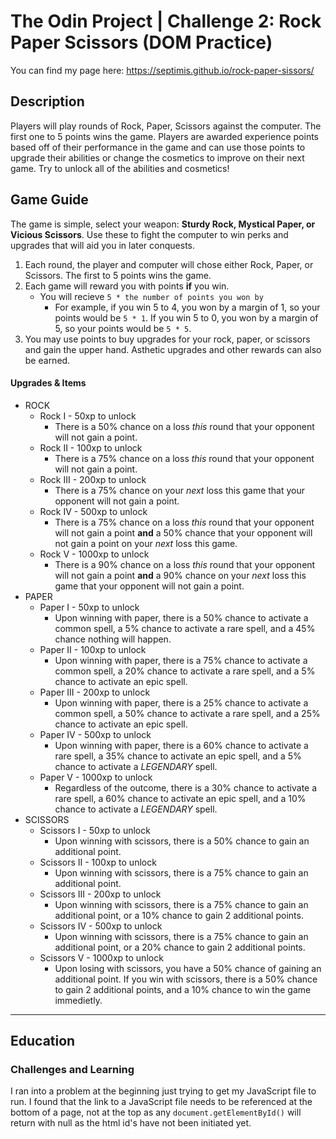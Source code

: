 # The Odin Project | Challenge 2: Rock Paper Scissors (DOM Practice)
You can find my page here: https://septimis.github.io/rock-paper-sissors/

## Description
Players will play rounds of Rock, Paper, Scissors against the computer.  The first one to 5 points wins the game.  Players are awarded experience points based off of their performance in the game and can use those points to upgrade their abilities or change the cosmetics to improve on their next game.  Try to unlock all of the abilities and cosmetics!  


## Game Guide
The game is simple, select your weapon: <b>Sturdy Rock, Mystical Paper, or Vicious Scissors</b>.  Use these to fight the computer to win perks and upgrades that will aid you in later conquests.

1. Each round, the player and computer will chose either Rock, Paper, or Scissors.  The first to 5 points wins the game.
1. Each game will reward you with points **if** you win.
    - You will recieve `5 * the number of points you won by`
        - For example, if you win 5 to 4, you won by a margin of 1, so your points would be `5 * 1`.  If you win 5 to 0, you won by a margin of 5, so your points would be `5 * 5`.
1. You may use points to buy upgrades for your rock, paper, or scissors and gain the upper hand.  Asthetic upgrades and other rewards can also be earned.
#### Upgrades & Items
-   ROCK
    - Rock I - 50xp to unlock
        - There is a 50% chance on a loss *this* round that your opponent will not gain a point. 
    - Rock II - 100xp to unlock
        - There is a 75% chance on a loss *this* round that your opponent will not gain a point.
    - Rock III - 200xp to unlock
        - There is a 75% chance on your *next* loss this game that your opponent will not gain a point.
    - Rock IV - 500xp to unlock
        - There is a 75% chance on a loss *this* round that your opponent will not gain a point **and** a 50% chance that your opponent will not gain a point on your *next* loss this game.
    - Rock V - 1000xp to unlock
        - There is a 90% chance on a loss *this* round that your opponent will not gain a point **and** a 90% chance on your *next* loss this game that your opponent will not gain a point.
- PAPER
    - Paper I - 50xp to unlock
        - Upon winning with paper, there is a 50% chance to activate a common spell, a 5% chance to activate a rare spell, and a 45% chance nothing will happen.
    - Paper II - 100xp to unlock
        - Upon winning with paper, there is a 75% chance to activate a common spell, a 20% chance to activate a rare spell, and a 5% chance to activate an epic spell.
    - Paper III - 200xp to unlock
        - Upon winning with paper, there is a 25% chance to activate a common spell, a 50% chance to activate a rare spell, and a 25% chance to activate an epic spell.
    - Paper IV - 500xp to unlock
        - Upon winning with paper, there is a 60% chance to activate a rare spell, a 35% chance to activate an epic spell, and a 5% chance to activate a *LEGENDARY* spell.
    - Paper V - 1000xp to unlock
        - Regardless of the outcome, there is a 30% chance to activate a rare spell, a 60% chance to activate an epic spell, and a 10% chance to activate a *LEGENDARY* spell.
- SCISSORS
    - Scissors I - 50xp to unlock
        - Upon winning with scissors, there is a 50% chance to gain an additional point.
    - Scissors II - 100xp to unlock
        - Upon winning with scissors, there is a 75% chance to gain an additional point.
    - Scissors III - 200xp to unlock
        - Upon winning with scissors, there is a 75% chance to gain an additional point, or a 10% chance to gain 2 additional points.
    - Scissors IV - 500xp to unlock
        - Upon winning with scissors, there is a 75% chance to gain an additional point, or a 20% chance to gain 2 additional points.
    - Scissors V - 1000xp to unlock
        - Upon losing with scissors, you have a 50% chance of gaining an additional point.  If you win with scissors, there is a 50% chance to gain 2 additional points, and a 10% chance to win the game immedietly.
---
## Education

### Challenges and Learning
I ran into a problem at the beginning just trying to get my JavaScript file to run.  I found that the link to a JavaScript file needs to be referenced at the bottom of a page, not at the top as any `document.getElementById()` will return with null as the html id's have not been initiated yet.